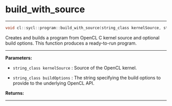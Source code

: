# build_with_source

---

```cpp
void cl::sycl::program::build_with_source(string_class kernelSource, string_class buildOptions="")
```


Creates and builds a program from OpenCL C kernel source and optional build options. This function produces a ready-to-run program. 


---
**Parameters:**

 - `string_class kernelSource`
: Source of the OpenCL kernel. 

 - `string_class buildOptions`
: The string specifying the build options to provide to the underlying OpenCL API. 

**Returns:** 

---
